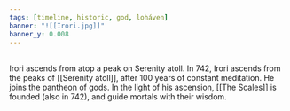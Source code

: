 ```yaml
---
tags: [timeline, historic, god, loháven]
banner: "![[Irori.jpg]]"
banner_y: 0.008
---
```

<span  
class='ob-timelines'  
data-date='742-0-0'  
data-title='Irori Ascends'  
data-class='orange'  
data-img = 'Images/Irori.jpg'  
data-type='range'>  
Irori ascends from atop a peak on Serenity atoll.
</span>
In 742, Irori ascends from the peaks of [[Serenity atoll]], after 100 years of constant meditation. He joins the pantheon of gods. In the light of his ascension, [[The Scales]] is founded (also in 742), and guide mortals with their wisdom.